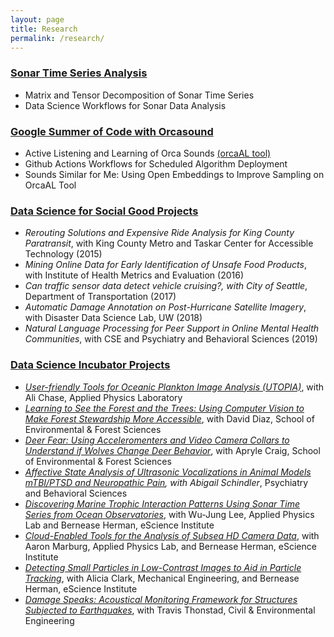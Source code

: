 ```yaml
---
layout: page
title: Research
permalink: /research/
---
```


### [Sonar Time Series Analysis](https://oceanobservatories.org/2021/03/a-bountiful-sea-of-data-making-echosounder-data-more-useful/)
* Matrix and Tensor Decomposition of Sonar Time Series 
* Data Science Workflows for Sonar Data Analysis

### [Google Summer of Code with Orcasound](https://www.orcasound.net/portfolio/google-summer-of-code-open-source-software-for-students-orcas/)
* Active Listening and Learning of Orca Sounds [(orcaAL tool)](https://orcasound.github.io/orcaal/)
* Github Actions Workflows for Scheduled Algorithm Deployment
* Sounds Similar for Me: Using Open Embeddings to Improve Sampling on OrcaAL Tool

### [Data Science for Social Good Projects](https://escience.washington.edu/dssg/)
* *Rerouting Solutions and Expensive Ride Analysis for King County Paratransit*, with King County Metro and Taskar Center for Accessible Technology (2015)
* *Mining Online Data for Early Identification of Unsafe Food Products*, with Institute of Health Metrics and Evaluation (2016)
* *Can traffic sensor data detect vehicle cruising?, with City of Seattle*, Department of Transportation (2017)
* *Automatic Damage Annotation on Post-Hurricane Satellite Imagery*, with Disaster Data Science Lab, UW (2018)
* *Natural Language Processing for Peer Support in Online Mental Health Communities*, with CSE and Psychiatry and Behavioral Sciences (2019)


### [Data Science Incubator Projects](https://escience.washington.edu/get-involved/incubator-programs/)
* *[User-friendly Tools for Oceanic Plankton Image Analysis (UTOPIA)](https://escience.washington.edu/incubator-22-utopia/)*, with Ali Chase, Applied Physics Laboratory 
* *[Learning to See the Forest and the Trees: Using Computer Vision to Make Forest Stewardship More Accessible](https://escience.washington.edu/incubator-21-forest/)*, with David Diaz, School of Environmental & Forest Sciences
* *[Deer Fear: Using Acceleromenters and Video Camera Collars to Understand if Wolves Change Deer Behavior](https://escience.washington.edu/incubator-20-deer/)*, with Apryle Craig, School of Environmental & Forest Sciences
* *[Affective State Analysis of Ultrasonic Vocalizations in Animal Models mTBI/PTSD and Neuropathic Pain](https://escience.washington.edu/incubator-19-pain/), with Abigail Schindler*, Psychiatry and Behavioral Sciences
* *[Discovering Marine Trophic Interaction Patterns Using Sonar Time Series from Ocean Observatories](https://escience.washington.edu/incubator-17-sonar-patterns/)*, with Wu-Jung Lee, Applied Physics Lab and Bernease Herman, eScience Institute
* *[Cloud-Enabled Tools for the Analysis of Subsea HD Camera Data](https://escience.washington.edu/incubator-17-subsea-data/)*, with Aaron Marburg, Applied Physics Lab, and Bernease Herman, eScience Institute
* *[Detecting Small Particles in Low-Contrast Images to Aid in Particle Tracking](https://escience.washington.edu/incubator-17-particle-tracking/)*, with Alicia Clark, Mechanical Engineering, and Bernease Herman, eScience Institute
* *[Damage Speaks: Acoustical Monitoring Framework for Structures Subjected to Earthquakes](https://escience.washington.edu/incubator-16-earthquakes/)*, with Travis Thonstad, Civil & Environmental Engineering

